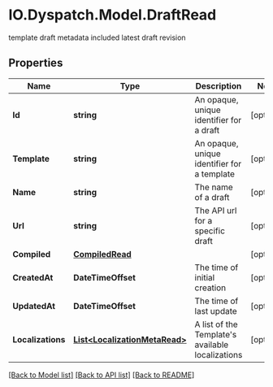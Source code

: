 # IO.Dyspatch.Model.DraftRead
template draft metadata included latest draft revision
## Properties

Name | Type | Description | Notes
------------ | ------------- | ------------- | -------------
**Id** | **string** | An opaque, unique identifier for a draft | [optional] 
**Template** | **string** | An opaque, unique identifier for a template | [optional] 
**Name** | **string** | The name of a draft | [optional] 
**Url** | **string** | The API url for a specific draft | [optional] 
**Compiled** | [**CompiledRead**](CompiledRead.md) |  | [optional] 
**CreatedAt** | **DateTimeOffset** | The time of initial creation | [optional] 
**UpdatedAt** | **DateTimeOffset** | The time of last update | [optional] 
**Localizations** | [**List&lt;LocalizationMetaRead&gt;**](LocalizationMetaRead.md) | A list of the Template&#39;s available localizations | [optional] 

[[Back to Model list]](../README.md#documentation-for-models) [[Back to API list]](../README.md#documentation-for-api-endpoints) [[Back to README]](../README.md)

